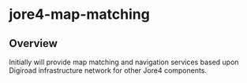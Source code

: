 # jore4-map-matching

## Overview

Initially will provide map matching and navigation services based upon Digiroad infrastructure network for other Jore4 components.
